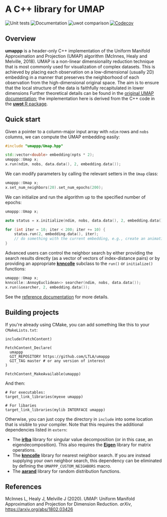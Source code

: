# A C++ library for UMAP

![Unit tests](https://github.com/LTLA/umappp/actions/workflows/run-tests.yaml/badge.svg)
![Documentation](https://github.com/LTLA/umappp/actions/workflows/doxygenate.yaml/badge.svg)
![uwot comparison](https://github.com/LTLA/umappp/actions/workflows/compare-uwot.yaml/badge.svg)
[![Codecov](https://codecov.io/gh/LTLA/umappp/branch/master/graph/badge.svg?token=IKFEAP5J55)](https://codecov.io/gh/LTLA/umappp)

## Overview 

**umappp** is a header-only C++ implementation of the Uniform Manifold Approximation and Projection (UMAP) algorithm (McInnes, Healy and Melville, 2018).
UMAP is a non-linear dimensionality reduction technique that is most commonly used for visualization of complex datasets. 
This is achieved by placing each observation on a low-dimensional (usually 2D) embedding in a manner that preserves the neighborhood of each observation from the high-dimensional original space.
The aim is to ensure that the local structure of the data is faithfully recapitulated in lower dimensions 
Further theoretical details can be found in the [original UMAP documentation](https://umap-learn.readthedocs.io/en/latest/how_umap_works.html);
the implementation here is derived from the C++ code in the [**uwot** R package](https://github.com/jlmelville/uwot).

## Quick start

Given a pointer to a column-major input array with `ndim` rows and `nobs` columns, we can compute the UMAP embedding easily:

```cpp
#include "umappp/Umap.hpp"

std::vector<double> embedding(npts * 2);
umappp::Umap x;
x.run(ndim, nobs, data.data(), 2, embedding.data());
```

We can modify parameters by calling the relevant setters in the `Umap` class:

```cpp
umappp::Umap x;
x.set_num_neighbors(20).set_num_epochs(200);
```

We can initialize and run the algorithm up to the specified number of epochs:

```cpp
umappp::Umap x;

auto status = x.initialize(ndim, nobs, data.data(), 2, embedding.data());

for (int iter = 10; iter < 200; iter += 10) {
    status.run(2, embedding.data(), iter);
    // do something with the current embedding, e.g., create an animation
}
```

Advanced users can control the neighbor search by either providing the search results directly (as a vector of vectors of index-distance pairs)
or by providing an appropriate [**knncolle**](https://github.com/LTLA/knncolle) subclass to the `run()` or `initialize()` functions:

```cpp
umappp::Umap x;
knncolle::AnnoyEuclidean<> searcher(ndim, nobs, data.data());
x.run(&searcher, 2, embedding.data());
```

See the [reference documentation](https://ltla.github.io/umappp) for more details.

## Building projects

If you're already using CMake, you can add something like this to your `CMakeLists.txt`:

```
include(FetchContent)

FetchContent_Declare(
  umappp 
  GIT_REPOSITORY https://github.com/LTLA/umappp
  GIT_TAG master # or any version of interest
)

FetchContent_MakeAvailable(umappp)
```

And then:

```
# For executables:
target_link_libraries(myexe umappp)

# For libaries
target_link_libraries(mylib INTERFACE umappp)
```

Otherwise, you can just copy the directory in `include` into some location that is visible to your compiler.
Note that this requires the additional dependencies listed in `extern`:

- The [**irlba**](https://github.com/LTLA/CppIrlba) library for singular value decomposition (or in this case, an eigendecomposition).
  This also requires the [**Eigen**](https://gitlab.com/libeigen/eigen) library for matrix operations.
- The [**knncolle**](https://github.com/LTLA/knncolle) library for nearest neighbor search.
  If you are instead supplying your own neighbor search, this dependency can be eliminated by defining the `UMAPPP_CUSTOM_NEIGHBORS` macro.
- The [**aarand**](https://github.com/LTLA/aarand) library for random distribution functions.

## References

McInnes L, Healy J, Melville J (2020).
UMAP: Uniform Manifold Approximation and Projection for Dimension Reduction.
_arXiv_, https://arxiv.org/abs/1802.03426
